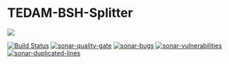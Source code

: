 # TEDAM-BSH-Splitter
<a href="http://www.logo.com.tr"><img src="https://www.logo.com.tr/img/logo.png"/></a>

[![Build Status](https://travis-ci.com/logobs/tedam-bsh-splitter.svg?branch=master)](https://travis-ci.com/logobs/tedam-bsh-splitter)
[![sonar-quality-gate][sonar-quality-gate]][sonar-url] [![sonar-bugs][sonar-bugs]][sonar-url] [![sonar-vulnerabilities][sonar-vulnerabilities]][sonar-url] [![sonar-duplicated-lines][sonar-dublicated-lines]][sonar-url]

[sonar-url]: https://sonarcloud.io/dashboard?id=com.lbs.tedam%3ATEDAMBSHSplitter
[sonar-quality-gate]: https://sonarcloud.io/api/project_badges/measure?project=com.lbs.tedam%3ATEDAMBSHSplitter&metric=alert_status
[sonar-bugs]: https://sonarcloud.io/api/project_badges/measure?project=com.lbs.tedam%3ATEDAMBSHSplitter&metric=bugs
[sonar-vulnerabilities]: https://sonarcloud.io/api/project_badges/measure?project=com.lbs.tedam%3ATEDAMBSHSplitter&metric=vulnerabilities
[sonar-dublicated-lines]: https://sonarcloud.io/api/project_badges/measure?project=com.lbs.tedam%3ATEDAMBSHSplitter&metric=duplicated_lines_density

